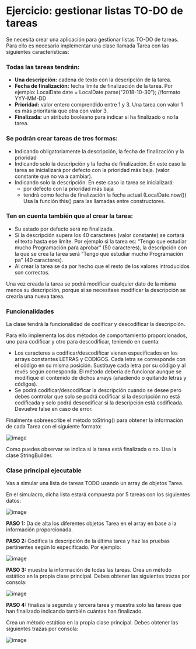 # Ejercicio: gestionar listas TO-DO de tareas

Se necesita crear una aplicación para gestionar listas TO-DO de tareas. Para ello es necesario implementar una clase llamada Tarea con las siguientes características:

### Todas las tareas tendrán:
- **Una descripción:** cadena de texto con la descripción de la tarea.
- **Fecha de finalización:** fecha límite de finalización de la tarea. Por ejemplo: LocalDate date = LocalDate.parse("2018-10-30");  //formato YYY-MM-DD
- **Prioridad:** valor entero comprendido entre 1 y 3. Una tarea con valor 1 es más prioritaria que otra con valor 3.
- **Finalizada:** un atributo booleano para indicar si ha finalizado o no la tarea.

### Se podrán crear tareas de tres formas:
- Indicando obligatoriamente la descripción, la fecha de finalización y la prioridad
- Indicando solo la descripción y la fecha de finalización. En este caso la tarea se inicializará por defecto con la prioridad más baja. (valor constante que no va a cambiar).
- Indicando solo la descripción. En este caso la tarea se inicializará:
  - por defecto con la prioridad más baja
  - tendrá como fecha de finalización la fecha actual (LocalDate.now())
  Usa la función this() para las llamadas entre constructores.

### Ten en cuenta también que al crear la tarea:
- Su estado por defecto será no finalizada.
- Si la descripción supera los 40 caracteres (valor constante) se cortará el texto hasta ese límite. Por ejemplo si la tarea es:
    “Tengo que estudiar mucho Programación para aprobar” (50 caracteres), la descripción con la que se crea la tarea será “Tengo que estudiar mucho Programación pa” (40 caracteres).
- Al crear la tarea se da por hecho que el resto de los valores introducidos son correctos.

Una vez creada la tarea se podrá modificar cualquier dato de la misma menos su descripción, porque si se necesitase modificar la descripción se crearía una nueva tarea.

### Funcionalidades
La clase tendrá la funcionalidad de codificar y descodificar la descripción. 

Para ello implementa los dos métodos de comportamiento proporcionados, uno para codificar y otro para descodificar, teniendo en cuenta:
- Los caracteres a codificar/descodificar vienen especificados en los arrays constantes LETRAS y CODIGOS. Cada letra se corresponde con el código en su misma posición. Sustituye cada letra por su código y al revés según corresponda.
  El método debería de funcionar aunque se modifique el contenido de dichos arrays (añadiendo o quitando letras y códigos).
- Se podrá codificar/descodificar la descripción cuando se desee pero debes controlar que solo se podrá codificar si la descripción no está codificada y solo podrá descodificar si la descripción está codificada. Devuelve false en caso de error.

Finalmente sobreescribe el método toString() para obtener la información de cada Tarea con el siguiente formato:

![image](https://github.com/profeMelola/Programacion-05-2023-24/assets/91023374/d94a61a2-079b-449a-ba82-abc8740c1013)


Como puedes observar se indica si la tarea está finalizada o no. Usa la clase StringBuilder. 

### Clase principal ejecutable

Vas a simular una lista de tareas TODO usando un array de objetos Tarea.

En el simulacro, dicha lista estará compuesta por 5 tareas con los siguientes datos:

![image](https://github.com/profeMelola/Programacion-05-2023-24/assets/91023374/f23c3cd6-9785-4308-9303-b09d88a8e5b3)

**PASO 1:** Da de alta los diferentes objetos Tarea en el array en base a la información proporcionada.

**PASO 2:** Codifica la descripción de la última tarea y haz las pruebas pertinentes según lo especificado. Por ejemplo:

![image](https://github.com/profeMelola/Programacion-05-2023-24/assets/91023374/3da13cfc-a3e9-4fd2-8036-6ac7f31d0d01)

**PASO 3:** muestra la información de todas las tareas. Crea un método estático en la propia clase principal.  Debes obtener las siguientes trazas por consola:

![image](https://github.com/profeMelola/Programacion-05-2023-24/assets/91023374/261f8ee2-61d3-4cbf-8e72-17bcc1202b54)

**PASO 4:** finaliza la segunda y tercera tarea y muestra solo las tareas que han finalizado indicando también cuántas han finalizado. 

Crea un método estático en la propia clase principal. Debes obtener las siguientes trazas por consola:

![image](https://github.com/profeMelola/Programacion-05-2023-24/assets/91023374/45fed5c5-b342-4053-806c-b2d5f6d4b6db)


